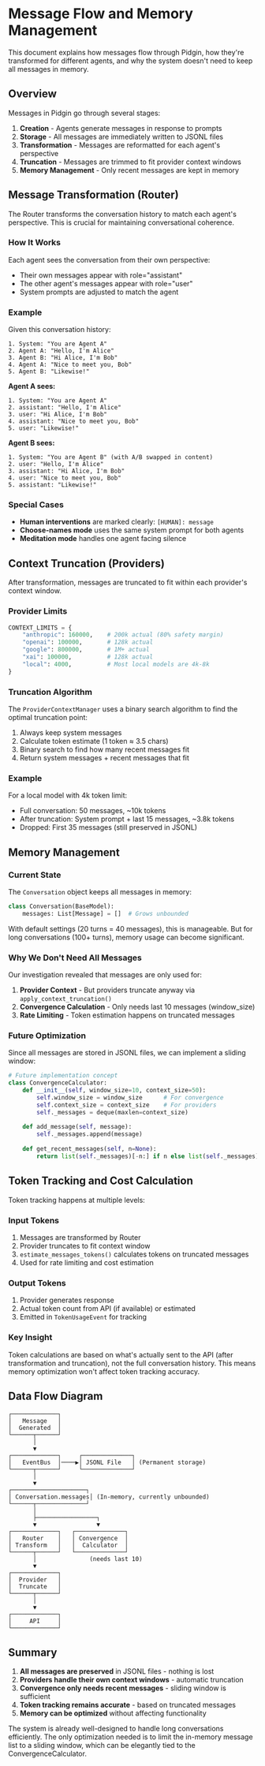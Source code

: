 # Message Flow and Memory Management

This document explains how messages flow through Pidgin, how they're transformed for different agents, and why the system doesn't need to keep all messages in memory.

## Overview

Messages in Pidgin go through several stages:
1. **Creation** - Agents generate messages in response to prompts
2. **Storage** - All messages are immediately written to JSONL files  
3. **Transformation** - Messages are reformatted for each agent's perspective
4. **Truncation** - Messages are trimmed to fit provider context windows
5. **Memory Management** - Only recent messages are kept in memory

## Message Transformation (Router)

The Router transforms the conversation history to match each agent's perspective. This is crucial for maintaining conversational coherence.

### How It Works

Each agent sees the conversation from their own perspective:
- Their own messages appear with role="assistant" 
- The other agent's messages appear with role="user"
- System prompts are adjusted to match the agent

### Example

Given this conversation history:
```
1. System: "You are Agent A"
2. Agent A: "Hello, I'm Alice"  
3. Agent B: "Hi Alice, I'm Bob"
4. Agent A: "Nice to meet you, Bob"
5. Agent B: "Likewise!"
```

**Agent A sees:**
```
1. System: "You are Agent A"
2. assistant: "Hello, I'm Alice"
3. user: "Hi Alice, I'm Bob"
4. assistant: "Nice to meet you, Bob"
5. user: "Likewise!"
```

**Agent B sees:**
```
1. System: "You are Agent B" (with A/B swapped in content)
2. user: "Hello, I'm Alice"
3. assistant: "Hi Alice, I'm Bob"
4. user: "Nice to meet you, Bob"
5. assistant: "Likewise!"
```

### Special Cases

- **Human interventions** are marked clearly: `[HUMAN]: message`
- **Choose-names mode** uses the same system prompt for both agents
- **Meditation mode** handles one agent facing silence

## Context Truncation (Providers)

After transformation, messages are truncated to fit within each provider's context window.

### Provider Limits

```python
CONTEXT_LIMITS = {
    "anthropic": 160000,    # 200k actual (80% safety margin)
    "openai": 100000,       # 128k actual  
    "google": 800000,       # 1M+ actual
    "xai": 100000,          # 128k actual
    "local": 4000,          # Most local models are 4k-8k
}
```

### Truncation Algorithm

The `ProviderContextManager` uses a binary search algorithm to find the optimal truncation point:

1. Always keep system messages
2. Calculate token estimate (1 token ≈ 3.5 chars)
3. Binary search to find how many recent messages fit
4. Return system messages + recent messages that fit

### Example

For a local model with 4k token limit:
- Full conversation: 50 messages, ~10k tokens
- After truncation: System prompt + last 15 messages, ~3.8k tokens
- Dropped: First 35 messages (still preserved in JSONL)

## Memory Management

### Current State

The `Conversation` object keeps all messages in memory:
```python
class Conversation(BaseModel):
    messages: List[Message] = []  # Grows unbounded
```

With default settings (20 turns = 40 messages), this is manageable. But for long conversations (100+ turns), memory usage can become significant.

### Why We Don't Need All Messages

Our investigation revealed that messages are only used for:

1. **Provider Context** - But providers truncate anyway via `apply_context_truncation()`
2. **Convergence Calculation** - Only needs last 10 messages (window_size)
3. **Rate Limiting** - Token estimation happens on truncated messages

### Future Optimization

Since all messages are stored in JSONL files, we can implement a sliding window:

```python
# Future implementation concept
class ConvergenceCalculator:
    def __init__(self, window_size=10, context_size=50):
        self.window_size = window_size      # For convergence
        self.context_size = context_size    # For providers
        self._messages = deque(maxlen=context_size)
    
    def add_message(self, message):
        self._messages.append(message)
    
    def get_recent_messages(self, n=None):
        return list(self._messages)[-n:] if n else list(self._messages)
```

## Token Tracking and Cost Calculation

Token tracking happens at multiple levels:

### Input Tokens
1. Messages are transformed by Router
2. Provider truncates to fit context window  
3. `estimate_messages_tokens()` calculates tokens on truncated messages
4. Used for rate limiting and cost estimation

### Output Tokens
1. Provider generates response
2. Actual token count from API (if available) or estimated
3. Emitted in `TokenUsageEvent` for tracking

### Key Insight
Token calculations are based on what's actually sent to the API (after transformation and truncation), not the full conversation history. This means memory optimization won't affect token tracking accuracy.

## Data Flow Diagram

```
┌─────────────┐
│   Message   │
│  Generated  │
└──────┬──────┘
       │
       ▼
┌─────────────┐     ┌──────────────┐
│   EventBus  │────▶│ JSONL File   │ (Permanent storage)
└──────┬──────┘     └──────────────┘
       │
       ▼
┌─────────────────────┐
│ Conversation.messages│ (In-memory, currently unbounded)
└──────┬──────────────┘
       │
       ├─────────────────┐
       ▼                 ▼
┌─────────────┐   ┌──────────────┐
│   Router    │   │ Convergence  │
│ Transform   │   │  Calculator  │
└──────┬──────┘   └──────────────┘
       │               (needs last 10)
       ▼
┌─────────────┐
│  Provider   │
│  Truncate   │
└──────┬──────┘
       │
       ▼
┌─────────────┐
│     API     │
└─────────────┘
```

## Summary

1. **All messages are preserved** in JSONL files - nothing is lost
2. **Providers handle their own context windows** - automatic truncation
3. **Convergence only needs recent messages** - sliding window is sufficient
4. **Token tracking remains accurate** - based on truncated messages
5. **Memory can be optimized** without affecting functionality

The system is already well-designed to handle long conversations efficiently. The only optimization needed is to limit the in-memory message list to a sliding window, which can be elegantly tied to the ConvergenceCalculator.